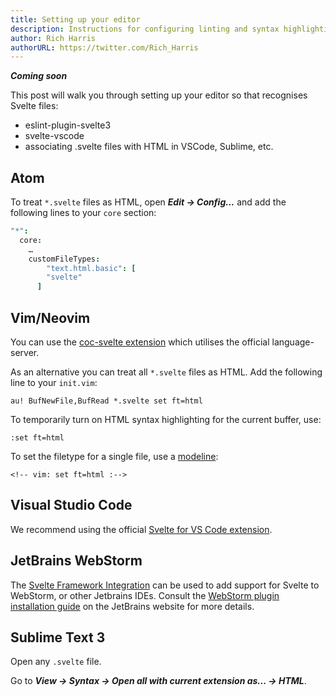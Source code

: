 ```yaml
---
title: Setting up your editor
description: Instructions for configuring linting and syntax highlighting
author: Rich Harris
authorURL: https://twitter.com/Rich_Harris
---
```


*__Coming soon__*

This post will walk you through setting up your editor so that recognises Svelte files:

* eslint-plugin-svelte3
* svelte-vscode
* associating .svelte files with HTML in VSCode, Sublime, etc.

## Atom

To treat `*.svelte` files as HTML, open *__Edit → Config...__* and add the following lines to your `core` section:

```cson
"*":
  core:
    …
    customFileTypes:
	    "text.html.basic": [
        "svelte"
      ]
```

## Vim/Neovim

You can use the [coc-svelte extension](https://github.com/coc-extensions/coc-svelte) which utilises the official language-server.

As an alternative you can treat all `*.svelte` files as HTML. Add the following line to your `init.vim`:

```
au! BufNewFile,BufRead *.svelte set ft=html
```

To temporarily turn on HTML syntax highlighting for the current buffer, use:

```
:set ft=html
```

To set the filetype for a single file, use a [modeline](https://vim.fandom.com/wiki/Modeline_magic):

```
<!-- vim: set ft=html :-->
```

## Visual Studio Code

We recommend using the official [Svelte for VS Code extension](https://marketplace.visualstudio.com/items?itemName=svelte.svelte-vscode).

## JetBrains WebStorm

The [Svelte Framework Integration](https://plugins.jetbrains.com/plugin/12375-svelte/) can be used to add support for Svelte to WebStorm, or other Jetbrains IDEs. Consult the [WebStorm plugin installation guide](https://www.jetbrains.com/help/webstorm/managing-plugins.html) on the JetBrains website for more details.

## Sublime Text 3

Open any `.svelte` file.

Go to *__View → Syntax → Open all with current extension as... → HTML__*.
